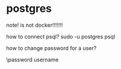 # postgres

note! is not docker!!!!!!!

how to connect psql?
sudo -u postgres psql

how to change password for a user?

\password username
